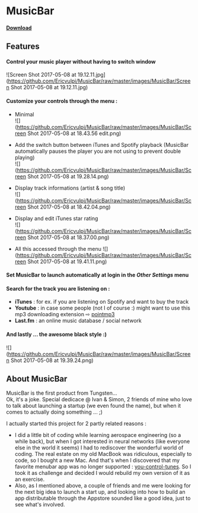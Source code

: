 # MusicBar

#### [Download](https://github.com/Ericvulpi/MusicBar/raw/master/DiscImageMounter/MusicBar.dmg)

## Features

#### Control your music player without having to switch window  
![Screen Shot 2017-05-08 at 19.12.11.jpg](https://github.com/Ericvulpi/MusicBar/raw/master/images/MusicBar/Screen Shot 2017-05-08 at 19.12.11.jpg)

#### Customize your controls through the menu :
  * Minimal  
![](https://github.com/Ericvulpi/MusicBar/raw/master/images/MusicBar/Screen Shot 2017-05-08 at 18.43.56 edit.png)

  * Add the switch button between iTunes and Spotify playback (MusicBar automatically pauses the player you are not using to prevent double playing)  
![](https://github.com/Ericvulpi/MusicBar/raw/master/images/MusicBar/Screen Shot 2017-05-08 at 19.28.14.png)

  * Display track informations (artist & song title)  
![](https://github.com/Ericvulpi/MusicBar/raw/master/images/MusicBar/Screen Shot 2017-05-08 at 18.42.04.png)

  * Display and edit iTunes star rating  
![](https://github.com/Ericvulpi/MusicBar/raw/master/images/MusicBar/Screen Shot 2017-05-08 at 18.37.00.png)

  * All this accessed through the menu
![](https://github.com/Ericvulpi/MusicBar/raw/master/images/MusicBar/Screen Shot 2017-05-08 at 19.41.11.png)

#### Set MusicBar to launch automatically at login in the *Other Settings* menu

#### Search for the track you are listening on :
  * **iTunes** : for ex. if you are listening on Spotify and want to buy the track
  * **Youtube** : in case some people (not I of course :) might want to use this mp3 downloading extension ⇨ [pointmp3](http://blog.pointmp3.com/en/blog/extensions-navigateurs)
  * **Last.fm** : an online music database / social network

#### And lastly ... the awesome black style :)
![](https://github.com/Ericvulpi/MusicBar/raw/master/images/MusicBar/Screen Shot 2017-05-08 at 19.39.24.png)

## About MusicBar

MusicBar is the first product from Tungsten...  
Ok, it's a joke. Special dedicace @ Ivan & Simon, 2 friends of mine who love to talk about launching a startup (we even found the name), but when it comes to actually doing something ... ;)

I actually started this project for 2 partly related reasons :
* I did a little bit of coding while learning aerospace engineering (so a while back), but when I got interested in neural networks (like everyone else in the world it seems) I had to rediscover the wonderful world of coding. The real estate on my old MacBook was ridiculous, especially to code, so I bought a new Mac. And that's when I discovered that my favorite menubar app was no longer supported : [you-control-tunes](https://www.macupdate.com/app/mac/15802/you-control-tunes). So I took it as challenge and decided I would rebuild my own version of it as an exercise.
* Also, as I mentioned above, a couple of friends and me were looking for the next big idea to launch a start up, and looking into how to build an app distributable through the Appstore sounded like a good idea, just to see what's involved.
